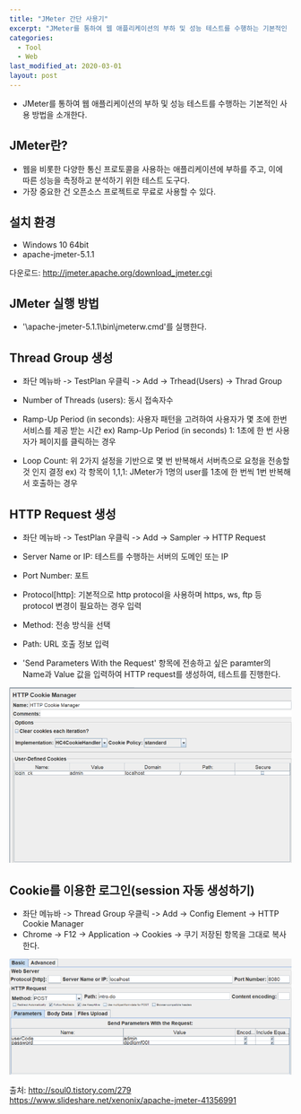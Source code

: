 ```yaml
---
title: "JMeter 간단 사용기"
excerpt: "JMeter를 통하여 웹 애플리케이션의 부하 및 성능 테스트를 수행하는 기본적인 사용 방법을 소개한다."
categories:
  - Tool
  - Web
last_modified_at: 2020-03-01
layout: post
---
```

- JMeter를 통하여 웹 애플리케이션의 부하 및 성능 테스트를 수행하는 기본적인 사용 방법을 소개한다.



## JMeter란?
- 웹을 비롯한 다양한 통신 프로토콜을 사용하는 애플리케이션에 부하를 주고, 이에 따른 성능을 측정하고 분석하기 위한 테스트 도구다.
- 가장 중요한 건 오픈소스 프로젝트로 무료로 사용할 수 있다.



## 설치 환경
- Windows 10 64bit
- apache-jmeter-5.1.1

다운로드: <http://jmeter.apache.org/download_jmeter.cgi>



## JMeter 실행 방법
- '\apache-jmeter-5.1.1\bin\jmeterw.cmd'를 실행한다.



## Thread Group 생성
- 좌단 메뉴바 -> TestPlan 우클릭 -> Add -> Trhead(Users) -> Thrad Group

- Number of Threads (users): 동시 접속자수
- Ramp-Up Period (in seconds): 사용자 패턴을 고려하여 사용자가 몇 초에 한번 서비스를  제공 받는 시간
ex) Ramp-Up Period (in seconds) 1: 1초에 한 번 사용자가 페이지를 클릭하는 경우
- Loop Count: 위 2가지 설정을 기반으로 몇 번 반복해서 서버측으로 요청을 전송할 것 인지  결정
ex) 각 항목이 1,1,1: JMeter가 1명의 user를 1초에 한 번씩 1번 반복해서 호출하는 경우



## HTTP Request 생성
- 좌단 메뉴바 -> TestPlan 우클릭 -> Add -> Sampler -> HTTP Request

- Server Name or IP: 테스트를 수행하는 서버의 도메인 또는 IP
- Port Number: 포트
- Protocol[http]: 기본적으로 http protocol을 사용하며 https, ws, ftp 등 protocol 변경이 필요하는 경우 입력
- Method: 전송 방식을 선택
- Path: URL 호출 정보 입력

- 'Send Parameters With the Request' 항목에 전송하고 싶은 paramter의 Name과 Value 값을 입력하여 HTTP request를 생성하여, 테스트를 진행한다.

![image](/assets/img/2020-03-01-JMeter1/image1.png)



## Cookie를 이용한 로그인(session 자동 생성하기)
- 좌단 메뉴바 -> Thread Group 우클릭 -> Add  -> Config Element -> HTTP Cookie Manager
- Chrome -> F12 -> Application -> Cookies -> 쿠기 저장된 항목을 그대로 복사한다.

![image](/assets/img/2020-03-01-JMeter1/image2.png)


출처: <http://soul0.tistory.com/279><br>
<https://www.slideshare.net/xenonix/apache-jmeter-41356991>